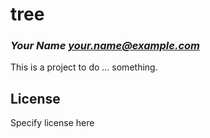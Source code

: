 # tree
### _Your Name <your.name@example.com>_

This is a project to do ... something.

## License

Specify license here

